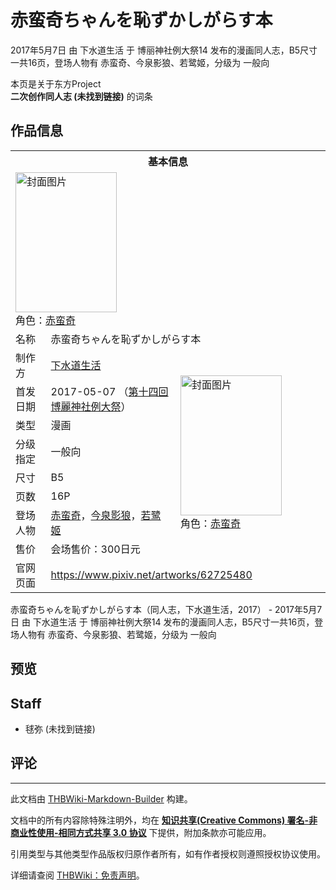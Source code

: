 # 赤蛮奇ちゃんを恥ずかしがらす本

<!-- source html: G:\repos\THBWiki-Markdown-Builder\THBWikiMarkdown\Temp\main\1\17\ns0%3A%E8%B5%A4%E8%9B%AE%E5%A5%87%E3%81%A1%E3%82%83%E3%82%93%E3%82%92%E6%81%A5%E3%81%9A%E3%81%8B%E3%81%97%E3%81%8C%E3%82%89%E3%81%99%E6%9C%AC.html -->

2017年5月7日 由 下水道生活 于 博丽神社例大祭14 发布的漫画同人志，B5尺寸一共16页，登场人物有 赤蛮奇、今泉影狼、若鹭姬，分级为 一般向

本页是关于东方Project  
 **二次创作同人志 (未找到链接)** 的词条

## 作品信息

<table><tbody><tr><th colspan="3">基本信息</th></tr><tr><td class="cover-artwork-mobile" colspan="2"><a href="./文件-赤蛮奇ちゃんを恥ずかしがらす本封面.jpg.md" class="image" title="封面图片"><img alt="封面图片" src="https://upload.thwiki.cc/thumb/d/d4/%E8%B5%A4%E8%9B%AE%E5%A5%87%E3%81%A1%E3%82%83%E3%82%93%E3%82%92%E6%81%A5%E3%81%9A%E3%81%8B%E3%81%97%E3%81%8C%E3%82%89%E3%81%99%E6%9C%AC%E5%B0%81%E9%9D%A2.jpg/162px-%E8%B5%A4%E8%9B%AE%E5%A5%87%E3%81%A1%E3%82%83%E3%82%93%E3%82%92%E6%81%A5%E3%81%9A%E3%81%8B%E3%81%97%E3%81%8C%E3%82%89%E3%81%99%E6%9C%AC%E5%B0%81%E9%9D%A2.jpg" decoding="async" loading="lazy" width="162" height="224" srcset="https://upload.thwiki.cc/thumb/d/d4/%E8%B5%A4%E8%9B%AE%E5%A5%87%E3%81%A1%E3%82%83%E3%82%93%E3%82%92%E6%81%A5%E3%81%9A%E3%81%8B%E3%81%97%E3%81%8C%E3%82%89%E3%81%99%E6%9C%AC%E5%B0%81%E9%9D%A2.jpg/243px-%E8%B5%A4%E8%9B%AE%E5%A5%87%E3%81%A1%E3%82%83%E3%82%93%E3%82%92%E6%81%A5%E3%81%9A%E3%81%8B%E3%81%97%E3%81%8C%E3%82%89%E3%81%99%E6%9C%AC%E5%B0%81%E9%9D%A2.jpg 1.5x, https://upload.thwiki.cc/thumb/d/d4/%E8%B5%A4%E8%9B%AE%E5%A5%87%E3%81%A1%E3%82%83%E3%82%93%E3%82%92%E6%81%A5%E3%81%9A%E3%81%8B%E3%81%97%E3%81%8C%E3%82%89%E3%81%99%E6%9C%AC%E5%B0%81%E9%9D%A2.jpg/324px-%E8%B5%A4%E8%9B%AE%E5%A5%87%E3%81%A1%E3%82%83%E3%82%93%E3%82%92%E6%81%A5%E3%81%9A%E3%81%8B%E3%81%97%E3%81%8C%E3%82%89%E3%81%99%E6%9C%AC%E5%B0%81%E9%9D%A2.jpg 2x" data-file-width="865" data-file-height="1196"></a><div class="cover-char">角色：<a href="./赤蛮奇.md" title="赤蛮奇">赤蛮奇</a></div></td>
</tr><tr><td class="label">名称</td><td colspan="2"> 赤蛮奇ちゃんを恥ずかしがらす本 </td></tr><tr><td class="label">制作方</td><td><a href="./下水道生活.md" title="下水道生活">下水道生活</a></td><td class="cover-artwork" rowspan="8" style="min-width:224px;"><a href="./文件-赤蛮奇ちゃんを恥ずかしがらす本封面.jpg.md" class="image" title="封面图片"><img alt="封面图片" src="https://upload.thwiki.cc/thumb/d/d4/%E8%B5%A4%E8%9B%AE%E5%A5%87%E3%81%A1%E3%82%83%E3%82%93%E3%82%92%E6%81%A5%E3%81%9A%E3%81%8B%E3%81%97%E3%81%8C%E3%82%89%E3%81%99%E6%9C%AC%E5%B0%81%E9%9D%A2.jpg/162px-%E8%B5%A4%E8%9B%AE%E5%A5%87%E3%81%A1%E3%82%83%E3%82%93%E3%82%92%E6%81%A5%E3%81%9A%E3%81%8B%E3%81%97%E3%81%8C%E3%82%89%E3%81%99%E6%9C%AC%E5%B0%81%E9%9D%A2.jpg" decoding="async" loading="lazy" width="162" height="224" srcset="https://upload.thwiki.cc/thumb/d/d4/%E8%B5%A4%E8%9B%AE%E5%A5%87%E3%81%A1%E3%82%83%E3%82%93%E3%82%92%E6%81%A5%E3%81%9A%E3%81%8B%E3%81%97%E3%81%8C%E3%82%89%E3%81%99%E6%9C%AC%E5%B0%81%E9%9D%A2.jpg/243px-%E8%B5%A4%E8%9B%AE%E5%A5%87%E3%81%A1%E3%82%83%E3%82%93%E3%82%92%E6%81%A5%E3%81%9A%E3%81%8B%E3%81%97%E3%81%8C%E3%82%89%E3%81%99%E6%9C%AC%E5%B0%81%E9%9D%A2.jpg 1.5x, https://upload.thwiki.cc/thumb/d/d4/%E8%B5%A4%E8%9B%AE%E5%A5%87%E3%81%A1%E3%82%83%E3%82%93%E3%82%92%E6%81%A5%E3%81%9A%E3%81%8B%E3%81%97%E3%81%8C%E3%82%89%E3%81%99%E6%9C%AC%E5%B0%81%E9%9D%A2.jpg/324px-%E8%B5%A4%E8%9B%AE%E5%A5%87%E3%81%A1%E3%82%83%E3%82%93%E3%82%92%E6%81%A5%E3%81%9A%E3%81%8B%E3%81%97%E3%81%8C%E3%82%89%E3%81%99%E6%9C%AC%E5%B0%81%E9%9D%A2.jpg 2x" data-file-width="865" data-file-height="1196"></a><div class="cover-char">角色：<a href="./赤蛮奇.md" title="赤蛮奇">赤蛮奇</a></div></td>
</tr><tr><td class="label">首发日期</td><td>2017-05-07&#160;（<a href="/展会作品列表?e=%E5%8D%9A%E4%B8%BD%E7%A5%9E%E7%A4%BE%E4%BE%8B%E5%A4%A7%E7%A5%AD%2314">第十四回 博麗神社例大祭</a>）</td></tr><tr><td class="label">类型</td><td>漫画</td></tr><tr><td class="label">分级指定</td><td>一般向</td></tr><tr><td class="label">尺寸</td><td>B5</td></tr><tr><td class="label">页数</td><td>16P</td></tr><tr><td class="label">登场人物</td><td><a href="./赤蛮奇.md" title="赤蛮奇">赤蛮奇</a>，<a href="./今泉影狼.md" title="今泉影狼">今泉影狼</a>，<a href="./若鹭姬.md" title="若鹭姬">若鹭姬</a></td></tr><tr><td class="label">售价</td><td>会场售价：300日元</td></tr>
<tr><td class="label">官网页面</td><td colspan="2"><a rel="nofollow" class="external free" href="https://www.pixiv.net/artworks/62725480">https://www.pixiv.net/artworks/62725480</a></td></tr></tbody></table>

赤蛮奇ちゃんを恥ずかしがらす本（同人志，下水道生活，2017） - 2017年5月7日 由 下水道生活 于 博丽神社例大祭14 发布的漫画同人志，B5尺寸一共16页，登场人物有 赤蛮奇、今泉影狼、若鹭姬，分级为 一般向

## 预览

## Staff
- 毬弥 (未找到链接)


## 评论




---

此文档由 [THBWiki-Markdown-Builder](https://github.com/Delsin-Yu/THBWiki-Markdown-Builder) 构建。

文档中的所有内容除特殊注明外，均在 [**知识共享(Creative Commons) 署名-非商业性使用-相同方式共享 3.0 协议**](https://creativecommons.org/licenses/by-sa/3.0/deed.zh-hans) 下提供，附加条款亦可能应用。

引用类型与其他类型作品版权归原作者所有，如有作者授权则遵照授权协议使用。

详细请查阅 [THBWiki：免责声明](https://thbwiki.cc/THBWiki:%E5%85%8D%E8%B4%A3%E5%A3%B0%E6%98%8E)。

